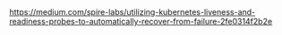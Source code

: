 ## 
https://medium.com/spire-labs/utilizing-kubernetes-liveness-and-readiness-probes-to-automatically-recover-from-failure-2fe0314f2b2e
